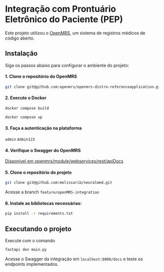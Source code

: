 # Integração com Prontuário Eletrônico do Paciente (PEP)

Este projeto utilizou o [OpenMRS](https://github.com/openmrs), um sistema de registros médicos de código aberto.

## Instalação

Siga os passos abaixo para configurar o ambiente do projeto:

#### 1. Clone o repositório do OpenMRS

```bash
git clone git@github.com:openmrs/openmrs-distro-referenceapplication.git
```

#### 2. Execute o Docker

```bash
docker compose build
```

```bash
docker compose up
```

#### 3. Faça a autenticação na plataforma
```admin```
```Admin123```

#### 4. Verifique o Swagger do OpenMRS
[Disponível em openmrs/module/webservices/rest/apiDocs](http://localhost/openmrs/module/webservices/rest/apiDocs.htm)

#### 5. Clone o repositório do projeto
```bash
git clone git@github.com:melissarib/neuralmed.git
```

Acesse a branch ```feature/openMRS-integration```

#### 6. Instale as bibliotecas necessárias:
```bash
pip install -r requirements.txt
```

## Executando o projeto
Execute com o comando

```python
fastapi dev main.py
```
Acesse o Swagger da integração em ```localhost:8000/docs``` e teste os endpoints implementados. 
